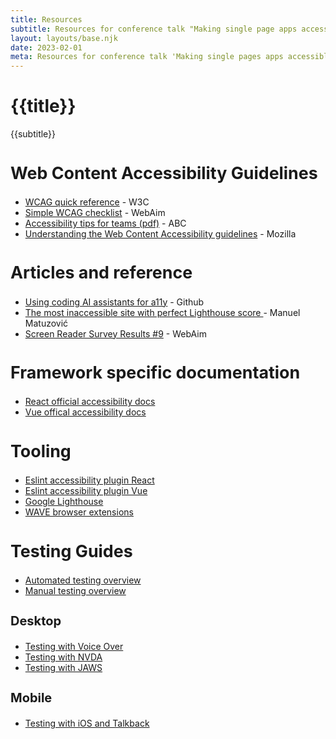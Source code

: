 ```yaml
---
title: Resources
subtitle: Resources for conference talk "Making single page apps accessible".
layout: layouts/base.njk
date: 2023-02-01
meta: Resources for conference talk 'Making single pages apps accessible'
---
```


<div class="container__blog">

<h1>{{title}}</h1>
<p class="subtitle">{{subtitle}}</p>

## Web Content Accessibility Guidelines

- [WCAG quick reference](https://www.w3.org/WAI/WCAG22/quickref/?versions=2.1) - W3C
- [Simple WCAG checklist](https://webaim.org/standards/wcag/checklist) - WebAim
- [Accessibility tips for teams (pdf)](https://about.abc.net.au/wp-content/uploads/2019/06/a11y_Tips4Teams.pdf) - ABC
- [Understanding the Web Content Accessibility guidelines](https://developer.mozilla.org/en-US/docs/Web/Accessibility/Understanding_WCAG) - Mozilla


## Articles and reference

- [Using coding AI assistants for a11y](https://github.blog/2023-10-09-prompting-github-copilot-chat-to-become-your-personal-ai-assistant-for-accessibility/) - Github
- [The most inaccessible site with perfect Lighthouse score ](https://www.matuzo.at/blog/building-the-most-inaccessible-site-possible-with-a-perfect-lighthouse-score/) - Manuel Matuzović
- [Screen Reader Survey Results #9](https://webaim.org/projects/screenreadersurvey9/#primary) - WebAim

## Framework specific documentation

- [React official accessibility docs](https://legacy.reactjs.org/docs/accessibility.html#gatsby-focus-wrapper)
- [Vue offical accessibility docs](https://vuejs.org/guide/best-practices/accessibility.html)

## Tooling

- [Eslint accessibility plugin React](https://www.npmjs.com/package/eslint-plugin-jsx-a11y)
- [Eslint accessibility plugin Vue](https://www.npmjs.com/package/eslint-plugin-vuejs-accessibility)
- [Google Lighthouse](https://developer.chrome.com/docs/lighthouse/accessibility/)
- [WAVE browser extensions](https://wave.webaim.org/extension/)

## Testing Guides

- [Automated testing overview](https://accessibility.huit.harvard.edu/auto-tools-testing)
- [Manual testing overview](https://accessibility.huit.harvard.edu/manual-testing-accessibility)

### Desktop

- [Testing with Voice Over](https://accessibility.huit.harvard.edu/voiceover)
- [Testing with NVDA](https://accessibility.huit.harvard.edu/nvda)
- [Testing with JAWS](https://accessibility.huit.harvard.edu/jaws)

### Mobile

- [Testing with iOS and Talkback](https://scottvinkle.me/blogs/work/mobile-screen-reader-testing)

</div>
<style>h2 {font-size: 1.675rem} h3 {font-size: 1.25rem}</style>
